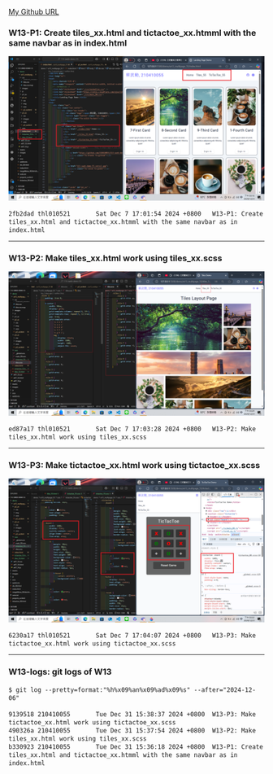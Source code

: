 [My Github URL](https://github.com/210410055/113-sweb-demo-55)

### W13-P1: Create tiles_xx.html and tictactoe_xx.htmml with the same navbar as in index.html

![](w13-p1.png)

```
2fb2dad thl010521       Sat Dec 7 17:01:54 2024 +0800   W13-P1: Create tiles_xx.html and tictactoe_xx.htmml with the same navbar as in index.html
```

---

### W13-P2: Make tiles_xx.html work using tiles_xx.scss

![](w13-p2.png)

```
ed87a17 thl010521       Sat Dec 7 17:03:28 2024 +0800   W13-P2: Make tiles_xx.html work using tiles_xx.scss
```

---

### W13-P3: Make tictactoe_xx.html work using tictactoe_xx.scss

![](w13-p3.png)

```
6230a17 thl010521       Sat Dec 7 17:04:07 2024 +0800   W13-P3: Make tictactoe_xx.html work using tictactoe_xx.scss
```

---

### W13-logs: git logs of W13

```
$ git log --pretty=format:"%h%x09%an%x09%ad%x09%s" --after="2024-12-06"

9139518 210410055       Tue Dec 31 15:38:37 2024 +0800  W13-P3: Make tictactoe_xx.html work using tictactoe_xx.scss
490326a 210410055       Tue Dec 31 15:37:54 2024 +0800  W13-P2: Make tiles_xx.html work using tiles_xx.scss
b330923 210410055       Tue Dec 31 15:36:18 2024 +0800  W13-P1: Create tiles_xx.html and tictactoe_xx.htmml with the same navbar as in index.html


```
